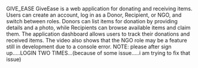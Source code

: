 GIVE_EASE
 GiveEase is a web application for donating and receiving items.
 Users can create an account, log in as a Donor, Recipient, or NGO, and switch between roles.
 Donors can list items for donation by providing details and a photo, while Recipients can browse available items and claim them.
 The application dashboard allows users to track their donations and received items.
 The video also shows that the NGO role may be a feature still in development due to a console error.
 NOTE: please after sign up.....LOGIN TWO TIMES...(because of some issue.....i am trying to fix that issue)
